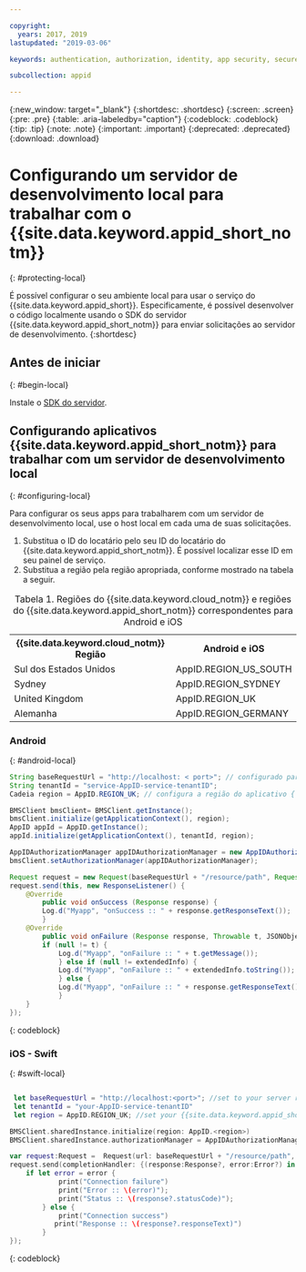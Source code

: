 ```yaml
---

copyright:
  years: 2017, 2019
lastupdated: "2019-03-06"

keywords: authentication, authorization, identity, app security, secure

subcollection: appid

---
```


{:new_window: target="_blank"}
{:shortdesc: .shortdesc}
{:screen: .screen}
{:pre: .pre}
{:table: .aria-labeledby="caption"}
{:codeblock: .codeblock}
{:tip: .tip}
{:note: .note}
{:important: .important}
{:deprecated: .deprecated}
{:download: .download}


#  Configurando um servidor de desenvolvimento local para trabalhar com o {{site.data.keyword.appid_short_notm}}
{: #protecting-local}

É possível configurar o seu ambiente local para usar o serviço do {{site.data.keyword.appid_short}}. Especificamente, é possível desenvolver o código
localmente usando o SDK do servidor {{site.data.keyword.appid_short_notm}} para enviar solicitações ao servidor de desenvolvimento.
{:shortdesc}


## Antes de iniciar
{: #begin-local}

Instale o [SDK do servidor](/docs/services/appid?topic=appid-web-apps).


## Configurando aplicativos {{site.data.keyword.appid_short_notm}} para trabalhar com um servidor de desenvolvimento local
{: #configuring-local}

Para configurar os seus apps para trabalharem com um servidor de desenvolvimento local, use o host local em cada uma de suas solicitações.

1. Substitua o ID do locatário pelo seu ID do locatário do {{site.data.keyword.appid_short_notm}}. É possível localizar esse ID em seu painel de
serviço.
2. Substitua a região pela região apropriada, conforme mostrado na tabela a seguir.

<table> <caption> Tabela 1. Regiões do {{site.data.keyword.cloud_notm}} e regiões do {{site.data.keyword.appid_short_notm}} correspondentes para Android e iOS </caption>
<tr>
  <th> {{site.data.keyword.cloud_notm}} Região </th>
  <th> Android e iOS </th>
</tr>
<tr>
  <td> Sul dos Estados Unidos </td>
  <td> AppID.REGION_US_SOUTH </td>
</tr>
<tr>
  <td> Sydney </td>
  <td> AppID.REGION_SYDNEY </td>
</tr>
<tr>
  <td> United Kingdom </td>
  <td> AppID.REGION_UK </td>
</tr>
<tr>
  <td> Alemanha </td>
  <td> AppID.REGION_GERMANY </td>
</tr>
</table>



### Android
{: #android-local}


```java
String baseRequestUrl = "http://localhost: < port>"; // configurado para a porta de execução do servidor
String tenantId = "service-AppID-service-tenantID";
Cadeia region = AppID.REGION_UK; // configura a região do aplicativo { {site.data.keyword.appid_short_notm } } aqui. Atualmente, os valores possíveis são AppID.REGION_US_SOUTH, AppID.REGION_SYDNEY, AppID.REGION_GERMANY ou AppID.REGION_UK.

BMSClient bmsClient= BMSClient.getInstance();
bmsClient.initialize(getApplicationContext(), region);
AppID appId = AppID.getInstance();
appId.initialize(getApplicationContext(), tenantId, region);

AppIDAuthorizationManager appIDAuthorizationManager = new AppIDAuthorizationManager(appId);
bmsClient.setAuthorizationManager(appIDAuthorizationManager);

Request request = new Request(baseRequestUrl + "/resource/path", Request.GET);
request.send(this, new ResponseListener() {
    @Override
		public void onSuccess (Response response) {
        Log.d("Myapp", "onSuccess :: " + response.getResponseText());
		}
    @Override
		public void onFailure (Response response, Throwable t, JSONObject extendedInfo) {
        if (null != t) {
            Log.d("Myapp", "onFailure :: " + t.getMessage());
			} else if (null != extendedInfo) {
            Log.d("Myapp", "onFailure :: " + extendedInfo.toString());
			} else {
            Log.d("Myapp", "onFailure :: " + response.getResponseText());
			}
    }
});
```
{: codeblock}

### iOS - Swift
{: #swift-local}
```swift

 let baseRequestUrl = "http://localhost:<port>"; //set to your server running port
 let tenantId = "your-AppID-service-tenantID"
 let region = AppID.REGION_UK; //set your {{site.data.keyword.appid_short_notm}} application region here. Atualmente, os valores possíveis são AppID.REGION_US_SOUTH, AppID.REGION_SYDNEY, AppID.REGION_GERMANY ou AppID.REGION_UK.

BMSClient.sharedInstance.initialize(region: AppID.<region>)
BMSClient.sharedInstance.authorizationManager = AppIDAuthorizationManager(appid:AppID.sharedInstance)

var request:Request =  Request(url: baseRequestUrl + "/resource/path", method: HttpMethod.GET)
request.send(completionHandler: {(response:Response?, error:Error?) in
    if let error = error {
            print("Connection failure")
     		print("Error :: \(error)");
     		print("Status :: \(response?.statusCode)");
    	} else {
            print("Connection success")
           print("Response :: \(response?.responseText)")
        }
});
```
{: codeblock}
